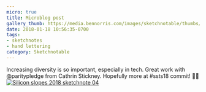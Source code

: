 ```yaml
---
micro: true
title: Microblog post
gallery_thumb: https://media.bennorris.com/images/sketchnotable/thumbs/silicon-slopes-2018-sketchnote-04.jpg
date: 2018-01-18 10:56:35-0700
tags:
- sketchnotes
- hand lettering
category: Sketchnotable
---
```


Increasing diversity is so important, especially in tech. Great work with @paritypledge from 
Cathrin Stickney. Hopefully more at #ssts18 commit! ✍🏼 [![Silicon slopes 2018 sketchnote 04](https://media.bennorris.com/images/sketchnotable/silicon-slopes-2018/silicon-slopes-2018-sketchnote-04.jpg)](https://media.bennorris.com/images/sketchnotable/silicon-slopes-2018/silicon-slopes-2018-sketchnote-04.jpg)